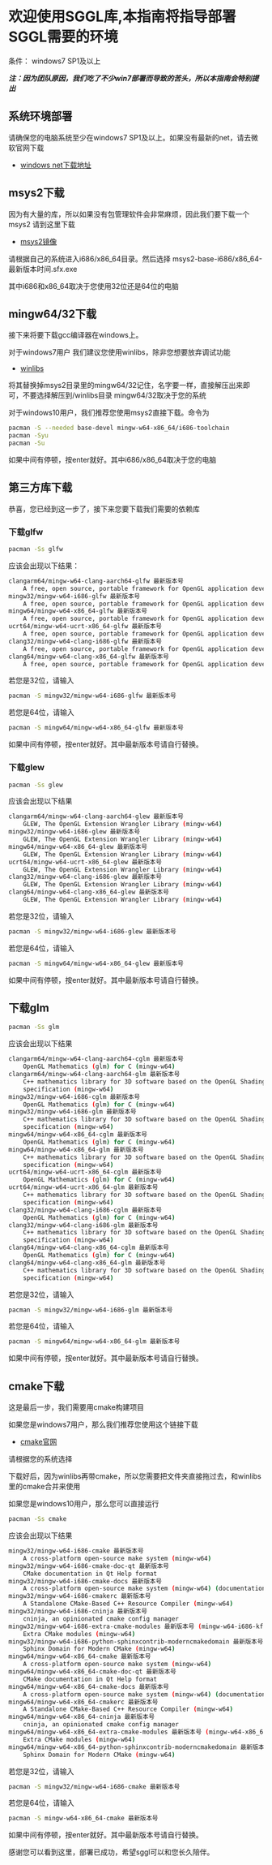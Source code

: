 # 欢迎使用SGGL库,本指南将指导部署SGGL需要的环境

条件： windows7 SP1及以上

***注：因为团队原因，我们吃了不少win7部署而导致的苦头，所以本指南会特别提出***

## 系统环境部署
请确保您的电脑系统至少在windows7 SP1及以上。如果没有最新的net，请去微软官网下载
- [windows net下载地址](https://dotnet.microsoft.com/zh-cn/download/dotnet-framework)

## msys2下载
因为有大量的库，所以如果没有包管理软件会非常麻烦，因此我们要下载一个msys2
请到这里下载
- [msys2镜像](https://mirrors.tuna.tsinghua.edu.cn/msys2/distrib/)

请根据自己的系统进入i686/x86_64目录。然后选择 msys2-base-i686/x86_64-最新版本时间.sfx.exe

其中i686和x86_64取决于您使用32位还是64位的电脑

## mingw64/32下载
接下来将要下载gcc编译器在windows上。

对于windows7用户 我们建议您使用winlibs，除非您想要放弃调试功能
- [winlibs](https://winlibs.com/)

将其替换掉msys2目录里的mingw64/32记住，名字要一样，直接解压出来即可，不要选择解压到/winlibs目录
mingw64/32取决于您的系统

对于windows10用户，我们推荐您使用msys2直接下载。命令为
``` bash
pacman -S --needed base-devel mingw-w64-x86_64/i686-toolchain
pacman -Syu
pacman -Su
```
如果中间有停顿，按enter就好。其中i686/x86_64取决于您的电脑

## 第三方库下载
恭喜，您已经到这一步了，接下来您要下载我们需要的依赖库

### 下载glfw

``` bash
pacman -Ss glfw
```
应该会出现以下结果：
``` bash
clangarm64/mingw-w64-clang-aarch64-glfw 最新版本号
    A free, open source, portable framework for OpenGL application development (mingw-w64)
mingw32/mingw-w64-i686-glfw 最新版本号
    A free, open source, portable framework for OpenGL application development (mingw-w64)
mingw64/mingw-w64-x86_64-glfw 最新版本号
    A free, open source, portable framework for OpenGL application development (mingw-w64)
ucrt64/mingw-w64-ucrt-x86_64-glfw 最新版本号
    A free, open source, portable framework for OpenGL application development (mingw-w64)
clang32/mingw-w64-clang-i686-glfw 最新版本号
    A free, open source, portable framework for OpenGL application development (mingw-w64)
clang64/mingw-w64-clang-x86_64-glfw 最新版本号
    A free, open source, portable framework for OpenGL application development (mingw-w64)
```
若您是32位，请输入
```bash
pacman -S mingw32/mingw-w64-i686-glfw 最新版本号
```
若您是64位，请输入
```bash
pacman -S mingw64/mingw-w64-x86_64-glfw 最新版本号
```
如果中间有停顿，按enter就好。其中最新版本号请自行替换。

### 下载glew

``` bash
pacman -Ss glew
```
应该会出现以下结果
``` bash
clangarm64/mingw-w64-clang-aarch64-glew 最新版本号
    GLEW, The OpenGL Extension Wrangler Library (mingw-w64)
mingw32/mingw-w64-i686-glew 最新版本号
    GLEW, The OpenGL Extension Wrangler Library (mingw-w64)
mingw64/mingw-w64-x86_64-glew 最新版本号 
    GLEW, The OpenGL Extension Wrangler Library (mingw-w64)
ucrt64/mingw-w64-ucrt-x86_64-glew 最新版本号
    GLEW, The OpenGL Extension Wrangler Library (mingw-w64)
clang32/mingw-w64-clang-i686-glew 最新版本号
    GLEW, The OpenGL Extension Wrangler Library (mingw-w64)
clang64/mingw-w64-clang-x86_64-glew 最新版本号
    GLEW, The OpenGL Extension Wrangler Library (mingw-w64)

```
若您是32位，请输入
```bash
pacman -S mingw32/mingw-w64-i686-glew 最新版本号
```
若您是64位，请输入
```bash
pacman -S mingw64/mingw-w64-x86_64-glew 最新版本号
```
如果中间有停顿，按enter就好。其中最新版本号请自行替换。

## 下载glm

``` bash
pacman -Ss glm
```
应该会出现以下结果
``` bash
clangarm64/mingw-w64-clang-aarch64-cglm 最新版本号
    OpenGL Mathematics (glm) for C (mingw-w64)
clangarm64/mingw-w64-clang-aarch64-glm 最新版本号
    C++ mathematics library for 3D software based on the OpenGL Shading Language (GLSL)
    specification (mingw-w64)
mingw32/mingw-w64-i686-cglm 最新版本号
    OpenGL Mathematics (glm) for C (mingw-w64)
mingw32/mingw-w64-i686-glm 最新版本号
    C++ mathematics library for 3D software based on the OpenGL Shading Language (GLSL)
    specification (mingw-w64)
mingw64/mingw-w64-x86_64-cglm 最新版本号
    OpenGL Mathematics (glm) for C (mingw-w64)
mingw64/mingw-w64-x86_64-glm 最新版本号
    C++ mathematics library for 3D software based on the OpenGL Shading Language (GLSL)
    specification (mingw-w64)
ucrt64/mingw-w64-ucrt-x86_64-cglm 最新版本号
    OpenGL Mathematics (glm) for C (mingw-w64)
ucrt64/mingw-w64-ucrt-x86_64-glm 最新版本号
    C++ mathematics library for 3D software based on the OpenGL Shading Language (GLSL)
    specification (mingw-w64)
clang32/mingw-w64-clang-i686-cglm 最新版本号
    OpenGL Mathematics (glm) for C (mingw-w64)
clang32/mingw-w64-clang-i686-glm 最新版本号
    C++ mathematics library for 3D software based on the OpenGL Shading Language (GLSL)
    specification (mingw-w64)
clang64/mingw-w64-clang-x86_64-cglm 最新版本号
    OpenGL Mathematics (glm) for C (mingw-w64)
clang64/mingw-w64-clang-x86_64-glm 最新版本号
    C++ mathematics library for 3D software based on the OpenGL Shading Language (GLSL)
    specification (mingw-w64)

```
若您是32位，请输入
```bash
pacman -S mingw32/mingw-w64-i686-glm 最新版本号
```
若您是64位，请输入
```bash
pacman -S mingw64/mingw-w64-x86_64-glm 最新版本号
```
如果中间有停顿，按enter就好。其中最新版本号请自行替换。

## cmake下载
这是最后一步，我们需要用cmake构建项目

如果您是windows7用户，那么我们推荐您使用这个链接下载
- [cmake官网](https://cmake.org/download/)

请根据您的系统选择

下载好后，因为winlibs再带cmake，所以您需要把文件夹直接拖过去，和winlibs里的cmake合并来使用

如果您是windows10用户，那么您可以直接运行
``` bash
pacman -Ss cmake
```
应该会出现以下结果
``` bash
mingw32/mingw-w64-i686-cmake 最新版本号
    A cross-platform open-source make system (mingw-w64)
mingw32/mingw-w64-i686-cmake-doc-qt 最新版本号
    CMake documentation in Qt Help format
mingw32/mingw-w64-i686-cmake-docs 最新版本号
    A cross-platform open-source make system (mingw-w64) (documentation)
mingw32/mingw-w64-i686-cmakerc 最新版本号
    A Standalone CMake-Based C++ Resource Compiler (mingw-w64)
mingw32/mingw-w64-i686-cninja 最新版本号
    cninja, an opinionated cmake config manager
mingw32/mingw-w64-i686-extra-cmake-modules 最新版本号 (mingw-w64-i686-kf5)
    Extra CMake modules (mingw-w64)
mingw32/mingw-w64-i686-python-sphinxcontrib-moderncmakedomain 最新版本号
    Sphinx Domain for Modern CMake (mingw-w64)
mingw64/mingw-w64-x86_64-cmake 最新版本号
    A cross-platform open-source make system (mingw-w64)
mingw64/mingw-w64-x86_64-cmake-doc-qt 最新版本号
    CMake documentation in Qt Help format
mingw64/mingw-w64-x86_64-cmake-docs 最新版本号
    A cross-platform open-source make system (mingw-w64) (documentation)
mingw64/mingw-w64-x86_64-cmakerc 最新版本号
    A Standalone CMake-Based C++ Resource Compiler (mingw-w64)
mingw64/mingw-w64-x86_64-cninja 最新版本号
    cninja, an opinionated cmake config manager
mingw64/mingw-w64-x86_64-extra-cmake-modules 最新版本号 (mingw-w64-x86_64-kf5)
    Extra CMake modules (mingw-w64)
mingw64/mingw-w64-x86_64-python-sphinxcontrib-moderncmakedomain 最新版本号
    Sphinx Domain for Modern CMake (mingw-w64)
```
若您是32位，请输入
```bash
pacman -S mingw32/mingw-w64-i686-cmake 最新版本号
```
若您是64位，请输入
```bash
pacman -S mingw-w64-x86_64-cmake 最新版本号
```
如果中间有停顿，按enter就好。其中最新版本号请自行替换。

感谢您可以看到这里，部署已成功，希望sggl可以和您长久陪伴。